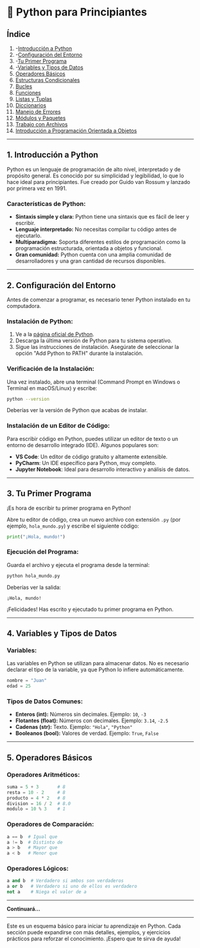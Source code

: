 # 📘 **Python para Principiantes**

## Índice

1. -[Introducción a Python](#introducción-a-python)
2. -[Configuración del Entorno](#configuración-del-entorno)
3. -[Tu Primer Programa](#tu-primer-programa)
4. -[Variables y Tipos de Datos](#variables-y-tipos-de-datos)
5. [Operadores Básicos](#operadores-básicos)
6. [Estructuras Condicionales](#estructuras-condicionales)
7. [Bucles](#bucles)
8. [Funciones](#funciones)
9. [Listas y Tuplas](#listas-y-tuplas)
10. [Diccionarios](#diccionarios)
11. [Manejo de Errores](#manejo-de-errores)
12. [Módulos y Paquetes](#módulos-y-paquetes)
13. [Trabajo con Archivos](#trabajo-con-archivos)
14. [Introducción a Programación Orientada a Objetos](#introducción-a-programación-orientada-a-objetos)

---

## 1. Introducción a Python

Python es un lenguaje de programación de alto nivel, interpretado y de propósito general. Es conocido por su simplicidad y legibilidad, lo que lo hace ideal para principiantes. Fue creado por Guido van Rossum y lanzado por primera vez en 1991.

### **Características de Python:**
- **Sintaxis simple y clara:** Python tiene una sintaxis que es fácil de leer y escribir.
- **Lenguaje interpretado:** No necesitas compilar tu código antes de ejecutarlo.
- **Multiparadigma:** Soporta diferentes estilos de programación como la programación estructurada, orientada a objetos y funcional.
- **Gran comunidad:** Python cuenta con una amplia comunidad de desarrolladores y una gran cantidad de recursos disponibles.

---

## 2. Configuración del Entorno

Antes de comenzar a programar, es necesario tener Python instalado en tu computadora.

### **Instalación de Python:**
1. Ve a la [página oficial de Python](https://www.python.org/downloads/).
2. Descarga la última versión de Python para tu sistema operativo.
3. Sigue las instrucciones de instalación. Asegúrate de seleccionar la opción "Add Python to PATH" durante la instalación.

### **Verificación de la Instalación:**
Una vez instalado, abre una terminal (Command Prompt en Windows o Terminal en macOS/Linux) y escribe:

```bash
python --version
```

Deberías ver la versión de Python que acabas de instalar.

### **Instalación de un Editor de Código:**
Para escribir código en Python, puedes utilizar un editor de texto o un entorno de desarrollo integrado (IDE). Algunos populares son:
- **VS Code**: Un editor de código gratuito y altamente extensible.
- **PyCharm**: Un IDE específico para Python, muy completo.
- **Jupyter Notebook**: Ideal para desarrollo interactivo y análisis de datos.

---

## 3. Tu Primer Programa

¡Es hora de escribir tu primer programa en Python!

Abre tu editor de código, crea un nuevo archivo con extensión `.py` (por ejemplo, `hola_mundo.py`) y escribe el siguiente código:

```python
print("¡Hola, mundo!")
```

### **Ejecución del Programa:**
Guarda el archivo y ejecuta el programa desde la terminal:

```bash
python hola_mundo.py
```

Deberías ver la salida:

```
¡Hola, mundo!
```

¡Felicidades! Has escrito y ejecutado tu primer programa en Python.

---

## 4. Variables y Tipos de Datos

### **Variables:**
Las variables en Python se utilizan para almacenar datos. No es necesario declarar el tipo de la variable, ya que Python lo infiere automáticamente.

```python
nombre = "Juan"
edad = 25
```

### **Tipos de Datos Comunes:**
- **Enteros (int):** Números sin decimales. Ejemplo: `10`, `-3`
- **Flotantes (float):** Números con decimales. Ejemplo: `3.14`, `-2.5`
- **Cadenas (str):** Texto. Ejemplo: `"Hola"`, `"Python"`
- **Booleanos (bool):** Valores de verdad. Ejemplo: `True`, `False`

---

## 5. Operadores Básicos

### **Operadores Aritméticos:**
```python
suma = 5 + 3       # 8
resta = 10 - 2     # 8
producto = 4 * 2   # 8
division = 16 / 2  # 8.0
modulo = 10 % 3    # 1
```

### **Operadores de Comparación:**
```python
a == b  # Igual que
a != b  # Distinto de
a > b   # Mayor que
a < b   # Menor que
```

### **Operadores Lógicos:**
```python
a and b  # Verdadero si ambos son verdaderos
a or b   # Verdadero si uno de ellos es verdadero
not a    # Niega el valor de a
```

---

**Continuará...**

---

Este es un esquema básico para iniciar tu aprendizaje en Python. Cada sección puede expandirse con más detalles, ejemplos, y ejercicios prácticos para reforzar el conocimiento. ¡Espero que te sirva de ayuda!
